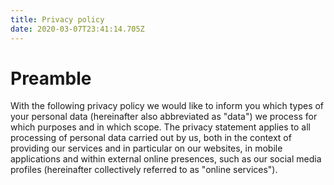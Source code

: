 ```yaml
---
title: Privacy policy
date: 2020-03-07T23:41:14.705Z
---
```


<div>
  <h1>
    Preamble
  </h1>
</div>
<div>
  With the following privacy policy we would like to inform you which types of your personal data (hereinafter also abbreviated as "data") we process for which purposes and in which scope. The privacy statement applies to all processing of personal data carried out by us, both in the context of providing our services and in particular on our websites, in mobile applications and within external online presences, such as our social media profiles (hereinafter collectively referred to as "online services").
</div>
